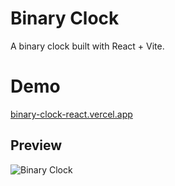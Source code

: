 # Binary Clock

A binary clock built with React + Vite.

# Demo

<a href="https://binary-clock-react.vercel.app/" target="_blank">binary-clock-react.vercel.app</a>

## Preview

![Binary Clock](./preview.gif)
